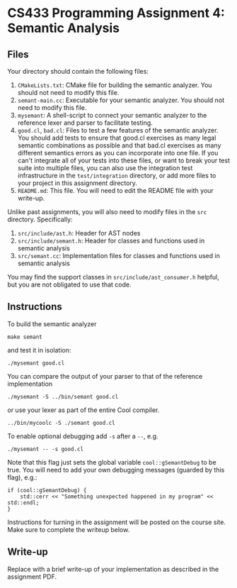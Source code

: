 # CS433 Programming Assignment 4: Semantic Analysis

## Files

Your directory should contain the following files:

1. `CMakeLists.txt`: CMake file for building the semantic analyzer. You should
   not need to modify this file.
1. `semant-main.cc`: Executable for your semantic analyzer. You should not need
   to modify this file.
1. `mysemant`: A shell-script to connect your semantic analyzer to the
   reference lexer and parser to facilitate testing.
1. `good.cl`, `bad.cl`: Files to test a few features of the semantic analyzer.
   You should add tests to ensure that good.cl exercises as many legal semantic
   combinations as possible and that bad.cl exercises as many different
   semantics errors as you can incorporate into one file. If you can't
   integrate all of your tests into these files, or want to break your test
   suite into multiple files, you can also use the integration test
   infrastructure in the `test/integration` directory, or add more files to
   your project in this assignment directory.
1. `README.md`: This file. You will need to edit the README file with your
   write-up.

Unlike past assignments, you will also need to modify files in the `src`
directory. Specifically:

1. `src/include/ast.h`: Header for AST nodes
1. `src/include/semant.h`: Header for classes and functions used in semantic
   analysis
1. `src/semant.cc`: Implementation files for classes and functions used in
   semantic analysis

You may find the support classes in `src/include/ast_consumer.h` helpful, but
you are not obligated to use that code.

## Instructions

To build the semantic analyzer
```
make semant
```
and test it in isolation:
```
./mysemant good.cl
```

You can compare the output of your parser to that of the reference
implementation
```
./mysemant -S ../bin/semant good.cl
```
or use your lexer as part of the entire Cool compiler.
```
../bin/mycoolc -S ./semant good.cl
```

To enable optional debugging add `-s` after a `--`, e.g.
```
./mysemant -- -s good.cl
```

Note that this flag just sets the global variable `cool::gSemantDebug` to be true.
You will need to add your own debugging messages (guarded by this flag), e.g.:

```
if (cool::gSemantDebug) {
    std::cerr << "Something unexpected happened in my program" << std::endl;
}
```

Instructions for turning in the assignment will be posted on the course site.
Make sure to complete the writeup below.

## Write-up

Replace with a brief write-up of your implementation as described in the
assignment PDF.
